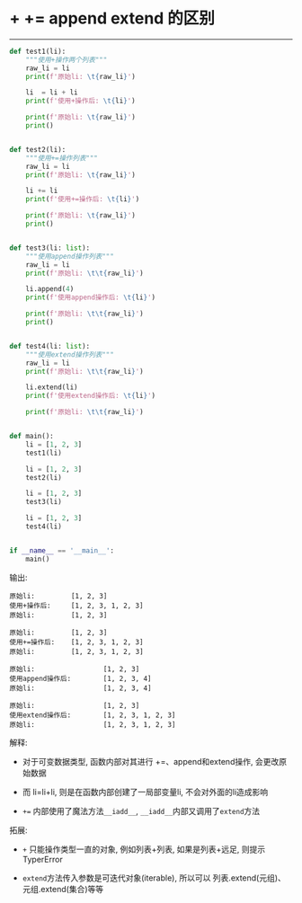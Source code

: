 # + += append extend 的区别

---

```python
def test1(li):
    """使用+操作两个列表"""
    raw_li = li
    print(f'原始li: \t{raw_li}')

    li  = li + li
    print(f'使用+操作后: \t{li}')

    print(f'原始li: \t{raw_li}')
    print()


def test2(li):
    """使用+=操作列表"""
    raw_li = li
    print(f'原始li: \t{raw_li}')

    li += li
    print(f'使用+=操作后: \t{li}')

    print(f'原始li: \t{raw_li}')
    print()


def test3(li: list):
    """使用append操作列表"""
    raw_li = li
    print(f'原始li: \t\t{raw_li}')

    li.append(4)
    print(f'使用append操作后: \t{li}')

    print(f'原始li: \t\t{raw_li}')
    print()


def test4(li: list):
    """使用extend操作列表"""
    raw_li = li
    print(f'原始li: \t\t{raw_li}')

    li.extend(li)
    print(f'使用extend操作后: \t{li}')

    print(f'原始li: \t\t{raw_li}')


def main():
    li = [1, 2, 3]
    test1(li)

    li = [1, 2, 3]
    test2(li)

    li = [1, 2, 3]
    test3(li)

    li = [1, 2, 3]
    test4(li)


if __name__ == '__main__':
    main()
```

输出:

```
原始li:         [1, 2, 3]
使用+操作后:     [1, 2, 3, 1, 2, 3]
原始li:         [1, 2, 3]

原始li:         [1, 2, 3]
使用+=操作后:    [1, 2, 3, 1, 2, 3]
原始li:         [1, 2, 3, 1, 2, 3]

原始li:                 [1, 2, 3]
使用append操作后:        [1, 2, 3, 4]
原始li:                 [1, 2, 3, 4]

原始li:                 [1, 2, 3]
使用extend操作后:        [1, 2, 3, 1, 2, 3]
原始li:                 [1, 2, 3, 1, 2, 3]
```

解释:

- 对于可变数据类型, 函数内部对其进行 +=、append和extend操作, 会更改原始数据

- 而 li=li+li, 则是在函数内部创建了一局部变量li, 不会对外面的li造成影响

- `+=` 内部使用了魔法方法`__iadd__`, `__iadd__`内部又调用了`extend`方法

拓展:

- `+` 只能操作类型一直的对象, 例如列表+列表, 如果是列表+远足, 则提示TyperError

- `extend`方法传入参数是可迭代对象(iterable), 所以可以 列表.extend(元组)、元组.extend(集合)等等